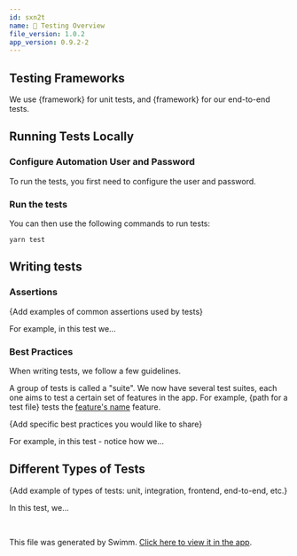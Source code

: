 ```yaml
---
id: sxn2t
name: 🔨 Testing Overview
file_version: 1.0.2
app_version: 0.9.2-2
---
```


## Testing Frameworks

We use {framework} for unit tests, and {framework} for our end-to-end tests.

## Running Tests Locally

### Configure Automation User and Password

To run the tests, you first need to configure the user and password.

### Run the tests

You can then use the following commands to run tests:

`yarn test`

## Writing tests

### Assertions

{Add examples of common assertions used by tests}

For example, in this test we...

### Best Practices

When writing tests, we follow a few guidelines.

A group of tests is called a "suite". We now have several test suites, each one aims to test a certain set of features in the app. For example, {path for a test file} tests the [feature&#39;s name](#text-placeholder-id-4e5e) feature.

{Add specific best practices you would like to share}

For example, in this test - notice how we...

## Different Types of Tests

{Add example of types of tests: unit, integration, frontend, end-to-end, etc.}

In this test, we...

<br/>

This file was generated by Swimm. [Click here to view it in the app](http://localhost:5000/repos/Z2l0aHViJTNBJTNBc3Rva2Utd2VhdGhlciUzQSUzQUFkZGllQ29oZW4=/docs/sxn2t).
